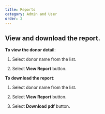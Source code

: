 ```yaml
---
title: Reports
category: Admin and User
order: 2
---
```

 ## View and download the report. 

 **To view the donor detail**: 

 1. Select donor name from the list. 

 2. Select **View Report** button. 

 **To download the report**: 

 1. Select donor name from the list. 

 2. Select **View Report** button. 

 3. Select **Download pdf** button. 